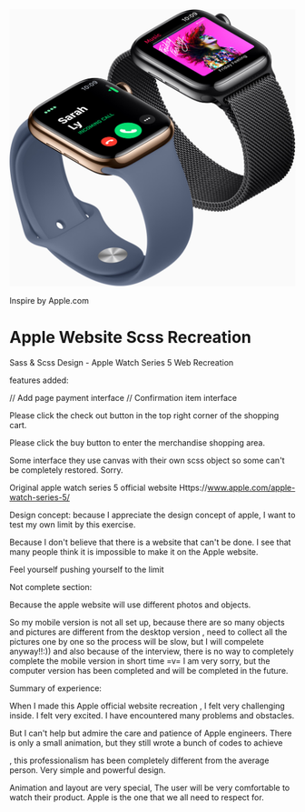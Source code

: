<img src="images/connectheader.jpg">




Inspire by Apple.com

# Apple Website Scss Recreation
Sass &amp; Scss Design - Apple Watch Series 5 Web Recreation

features added:

// Add page payment interface
// Confirmation item interface

Please click the check out button in the top right corner of the shopping cart.




Please click the buy button to enter the merchandise shopping area.




Some interface they use canvas with their own scss object so some can't be completely restored. Sorry.









Original apple watch series 5 official website
Https://www.apple.com/apple-watch-series-5/


Design concept: because I appreciate the design concept of apple, I want to test my own limit by this exercise.

Because I don't believe that there is a website that can't be done. I see that many people think it is impossible to make it on the Apple website.

Feel yourself pushing yourself to the limit





Not complete section:

Because the apple website will use different photos and objects.

So my mobile version is not all set up, because there are so many objects and pictures are different from the desktop version
, need to collect all the pictures one by one so the process will be slow, but I will compelete anyway!!:))
and also because of the interview, there is no way to completely complete the mobile version in short time =v=
I am very sorry, but the computer version has been completed and will be completed in the future.



Summary of experience:

When I made this Apple official website recreation , I felt very challenging inside. I felt very excited. I have encountered many problems and obstacles.

But I can't help but admire the care and patience of Apple engineers. There is only a small animation, but they still wrote a bunch of codes to achieve

, this professionalism has been completely different from the average person. Very simple and powerful design.

Animation and layout are very special, The user will be very comfortable to watch their product. Apple is the one that we all need to respect for.

